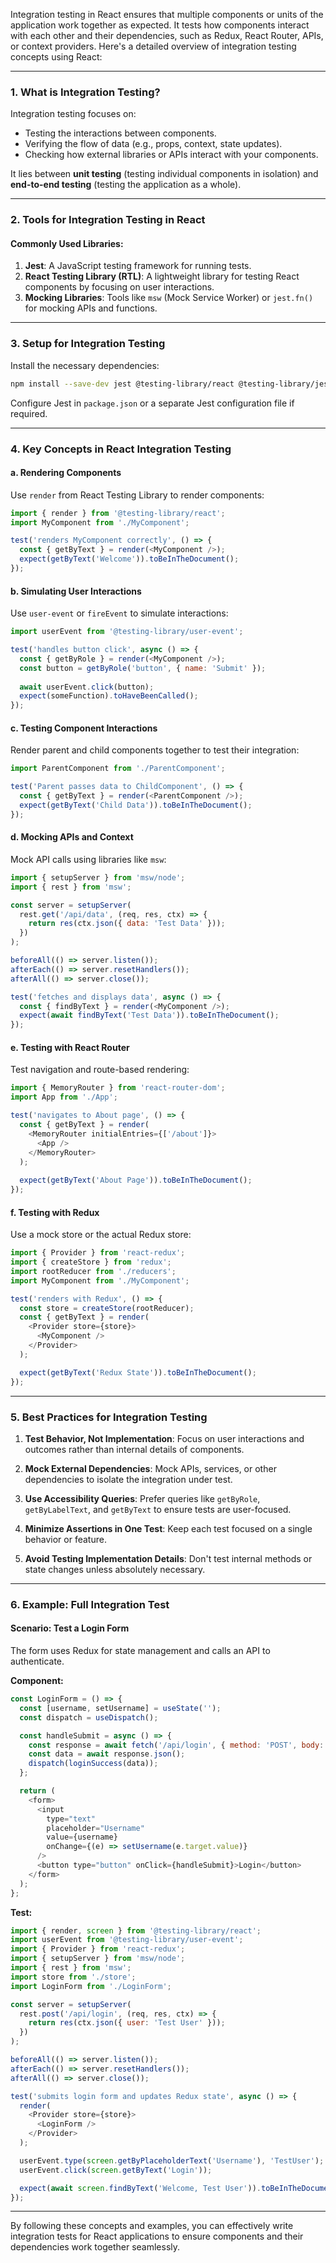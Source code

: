Integration testing in React ensures that multiple components or units of the application work together as expected. It tests how components interact with each other and their dependencies, such as Redux, React Router, APIs, or context providers. Here's a detailed overview of integration testing concepts using React:

---

### **1. What is Integration Testing?**
Integration testing focuses on:
- Testing the interactions between components.
- Verifying the flow of data (e.g., props, context, state updates).
- Checking how external libraries or APIs interact with your components.

It lies between **unit testing** (testing individual components in isolation) and **end-to-end testing** (testing the application as a whole).

---

### **2. Tools for Integration Testing in React**

#### Commonly Used Libraries:
1. **Jest**: A JavaScript testing framework for running tests.
2. **React Testing Library (RTL)**: A lightweight library for testing React components by focusing on user interactions.
3. **Mocking Libraries**: Tools like `msw` (Mock Service Worker) or `jest.fn()` for mocking APIs and functions.

---

### **3. Setup for Integration Testing**
Install the necessary dependencies:
```bash
npm install --save-dev jest @testing-library/react @testing-library/jest-dom @testing-library/user-event
```

Configure Jest in `package.json` or a separate Jest configuration file if required.

---

### **4. Key Concepts in React Integration Testing**

#### a. **Rendering Components**
Use `render` from React Testing Library to render components:
```javascript
import { render } from '@testing-library/react';
import MyComponent from './MyComponent';

test('renders MyComponent correctly', () => {
  const { getByText } = render(<MyComponent />);
  expect(getByText('Welcome')).toBeInTheDocument();
});
```

#### b. **Simulating User Interactions**
Use `user-event` or `fireEvent` to simulate interactions:
```javascript
import userEvent from '@testing-library/user-event';

test('handles button click', async () => {
  const { getByRole } = render(<MyComponent />);
  const button = getByRole('button', { name: 'Submit' });
  
  await userEvent.click(button);
  expect(someFunction).toHaveBeenCalled();
});
```

#### c. **Testing Component Interactions**
Render parent and child components together to test their integration:
```javascript
import ParentComponent from './ParentComponent';

test('Parent passes data to ChildComponent', () => {
  const { getByText } = render(<ParentComponent />);
  expect(getByText('Child Data')).toBeInTheDocument();
});
```

#### d. **Mocking APIs and Context**
Mock API calls using libraries like `msw`:
```javascript
import { setupServer } from 'msw/node';
import { rest } from 'msw';

const server = setupServer(
  rest.get('/api/data', (req, res, ctx) => {
    return res(ctx.json({ data: 'Test Data' }));
  })
);

beforeAll(() => server.listen());
afterEach(() => server.resetHandlers());
afterAll(() => server.close());

test('fetches and displays data', async () => {
  const { findByText } = render(<MyComponent />);
  expect(await findByText('Test Data')).toBeInTheDocument();
});
```

#### e. **Testing with React Router**
Test navigation and route-based rendering:
```javascript
import { MemoryRouter } from 'react-router-dom';
import App from './App';

test('navigates to About page', () => {
  const { getByText } = render(
    <MemoryRouter initialEntries={['/about']}>
      <App />
    </MemoryRouter>
  );
  
  expect(getByText('About Page')).toBeInTheDocument();
});
```

#### f. **Testing with Redux**
Use a mock store or the actual Redux store:
```javascript
import { Provider } from 'react-redux';
import { createStore } from 'redux';
import rootReducer from './reducers';
import MyComponent from './MyComponent';

test('renders with Redux', () => {
  const store = createStore(rootReducer);
  const { getByText } = render(
    <Provider store={store}>
      <MyComponent />
    </Provider>
  );

  expect(getByText('Redux State')).toBeInTheDocument();
});
```

---

### **5. Best Practices for Integration Testing**

1. **Test Behavior, Not Implementation**:
   Focus on user interactions and outcomes rather than internal details of components.

2. **Mock External Dependencies**:
   Mock APIs, services, or other dependencies to isolate the integration under test.

3. **Use Accessibility Queries**:
   Prefer queries like `getByRole`, `getByLabelText`, and `getByText` to ensure tests are user-focused.

4. **Minimize Assertions in One Test**:
   Keep each test focused on a single behavior or feature.

5. **Avoid Testing Implementation Details**:
   Don't test internal methods or state changes unless absolutely necessary.

---

### **6. Example: Full Integration Test**

#### Scenario: Test a Login Form
The form uses Redux for state management and calls an API to authenticate.

**Component:**
```javascript
const LoginForm = () => {
  const [username, setUsername] = useState('');
  const dispatch = useDispatch();

  const handleSubmit = async () => {
    const response = await fetch('/api/login', { method: 'POST', body: JSON.stringify({ username }) });
    const data = await response.json();
    dispatch(loginSuccess(data));
  };

  return (
    <form>
      <input
        type="text"
        placeholder="Username"
        value={username}
        onChange={(e) => setUsername(e.target.value)}
      />
      <button type="button" onClick={handleSubmit}>Login</button>
    </form>
  );
};
```

**Test:**
```javascript
import { render, screen } from '@testing-library/react';
import userEvent from '@testing-library/user-event';
import { Provider } from 'react-redux';
import { setupServer } from 'msw/node';
import { rest } from 'msw';
import store from './store';
import LoginForm from './LoginForm';

const server = setupServer(
  rest.post('/api/login', (req, res, ctx) => {
    return res(ctx.json({ user: 'Test User' }));
  })
);

beforeAll(() => server.listen());
afterEach(() => server.resetHandlers());
afterAll(() => server.close());

test('submits login form and updates Redux state', async () => {
  render(
    <Provider store={store}>
      <LoginForm />
    </Provider>
  );

  userEvent.type(screen.getByPlaceholderText('Username'), 'TestUser');
  userEvent.click(screen.getByText('Login'));

  expect(await screen.findByText('Welcome, Test User')).toBeInTheDocument();
});
```

---

By following these concepts and examples, you can effectively write integration tests for React applications to ensure components and their dependencies work together seamlessly. 